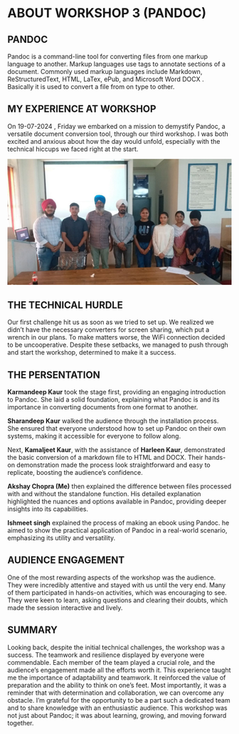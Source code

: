 # ABOUT WORKSHOP 3 (PANDOC)

## PANDOC 

Pandoc is a command-line tool for converting files from one markup language to another. Markup languages use tags to annotate sections of a document. Commonly used markup languages include Markdown, ReStructuredText, HTML, LaTex, ePub, and Microsoft Word DOCX . Basically it is used to convert a file from on type to other.

## MY EXPERIENCE AT WORKSHOP 

On 19-07-2024 , Friday we embarked on a mission to demystify Pandoc, a versatile document conversion tool, through our third workshop. I was both excited and anxious about how the day would unfold, especially with the technical hiccups we faced right at the start.

![workshop](https://github.com/akshaychopra-coder/akshaychopra-coder.github.io/blob/main/images/workshop%20(2).jpg?raw=true)

## THE TECHNICAL HURDLE

Our first challenge hit us as soon as we tried to set up. We realized we didn’t have the necessary converters for screen 
sharing, which put a wrench in our plans. To make matters worse, the WiFi connection decided to be uncooperative. Despite these setbacks, we managed to push through and start the workshop, determined to make it a success.

## THE PERSENTATION

**Karmandeep Kaur** took the stage first, providing an engaging introduction to Pandoc. She laid a solid foundation, explaining what Pandoc is and its importance in converting documents from one format to another.

**Sharandeep Kaur** walked the audience through the installation process. She ensured that everyone understood how to set up Pandoc on their own systems, making it accessible for everyone to follow along.

Next, **Kamaljeet Kaur**, with the assistance of **Harleen Kaur**, demonstrated the basic conversion of a markdown file to HTML and DOCX. Their hands-on demonstration made the process look straightforward and easy to replicate, boosting the audience’s confidence.

**Akshay Chopra (Me)** then explained the difference between files processed with and without the standalone function. His detailed explanation highlighted the nuances and options available in Pandoc, providing deeper insights into its capabilities.

**Ishmeet singh** explained the process of making an ebook using Pandoc. he aimed to show the practical application of Pandoc in a real-world scenario, emphasizing its utility and versatility.

## AUDIENCE ENGAGEMENT 

One of the most rewarding aspects of the workshop was the audience. They were incredibly attentive and stayed with us until the very end. Many of them participated in hands-on activities, which was encouraging to see. They were keen to learn, asking questions and clearing their doubts, which made the session interactive and lively.

## SUMMARY 

Looking back, despite the initial technical challenges, the workshop was a success. The teamwork and resilience displayed by everyone were commendable. Each member of the team played a crucial role, and the audience’s engagement made all the efforts worth it.
This experience taught me the importance of adaptability and teamwork. It reinforced the value of preparation and the ability to think on one’s feet. Most importantly, it was a reminder that with determination and collaboration, we can overcome any obstacle.
I’m grateful for the opportunity to be a part such a dedicated team and to share knowledge with an enthusiastic audience. This workshop was not just about Pandoc; it was about learning, growing, and moving forward together.


